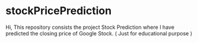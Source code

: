 # stockPricePrediction
Hi, This repository consists the project Stock Prediction where I have predicted the closing price of Google Stock. ( Just for educational purpose )
